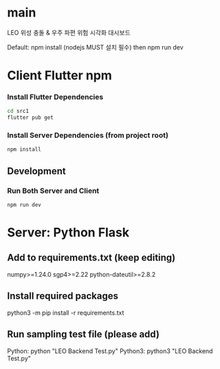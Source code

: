 # main
LEO 위성 충돌 &amp; 우주 파편 위험 시각화 대시보드

Default: npm install (nodejs MUST 설치 필수) then npm run dev

# Client Flutter npm
### Install Flutter Dependencies

```bash
cd src1
flutter pub get
```

### Install Server Dependencies (from project root)

```bash
npm install
```

## Development

### Run Both Server and Client

```bash
npm run dev
``` 

# Server: Python Flask 
## Add to requirements.txt (keep editing)
numpy>=1.24.0 sgp4>=2.22 python-dateutil>=2.8.2

## Install required packages
python3 -m pip install -r requirements.txt

## Run sampling test file (please add)
Python: python "LEO Backend Test.py" 
Python3: python3 "LEO Backend Test.py"